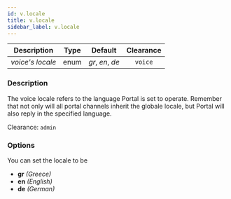 ```yaml
---
id: v.locale
title: v.locale
sidebar_label: v.locale
---
```


|   Description    | Type  |     Default      | Clearance |
| :--------------: | :---: | :--------------: | :-------: |
| _voice's locale_ | enum  | _gr_, _en_, _de_ |  `voice`  |

### Description

The voice locale refers to the language Portal is set to operate. Remember that not only will all portal channels inherit the globale locale, but Portal will also reply in the specified language.

Clearance: `admin`

### Options

You can set the locale to be

* __gr__ _(Greece)_
* __en__ _(English)_
* __de__ _(German)_
